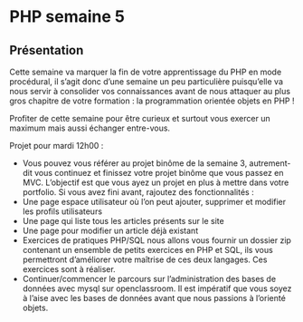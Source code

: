 # PHP semaine 5

## Présentation

Cette semaine va marquer la fin de votre apprentissage du PHP en mode procédural, il s’agit donc
d’une semaine un peu particulière puisqu’elle va nous servir à consolider vos connaissances avant
de nous attaquer au plus gros chapitre de votre formation : la programmation orientée objets en
PHP !

Profiter de cette semaine pour être curieux et surtout vous exercer un maximum mais aussi échanger
entre-vous.

Projet pour mardi 12h00 :

* Vous pouvez vous référer au projet binôme de la semaine 3, autrement-dit vous continuez et
finissez votre projet binôme que vous passez en MVC. L’objectif est que vous ayez un projet en
plus à mettre dans votre portfolio. Si vous avez fini avant, rajoutez des fonctionnalités :
* Une page espace utilisateur où l’on peut ajouter, supprimer et modifier les profils utilisateurs
* Une page qui liste tous les articles présents sur le site
* Une page pour modifier un article déjà existant
* Exercices de pratiques PHP/SQL nous allons vous fournir un dossier zip contenant un ensemble de
petits exercices en PHP et SQL, ils vous permettront d’améliorer votre maîtrise de ces deux langages. Ces exercices sont à réaliser.
* Continuer/commencer le parcours sur l’administration des bases de données avec mysql sur
openclassroom. Il est impératif que vous soyez à l’aise avec les bases de données avant que nous
passions à l’orienté objets.
